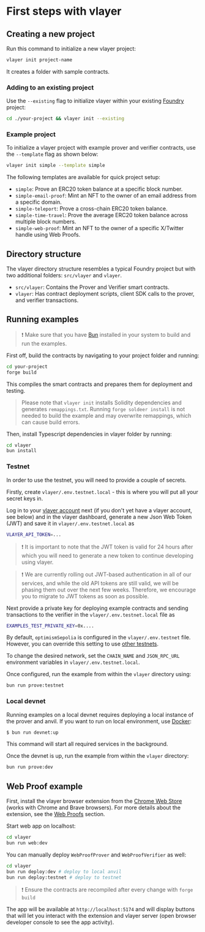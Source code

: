 # First steps with vlayer

## Creating a new project

Run this command to initialize a new vlayer project:
```bash
vlayer init project-name
```

It creates a folder with sample contracts.

### Adding to an existing project
Use the `--existing` flag to initialize vlayer within your existing [Foundry](https://getfoundry.sh/) project:
```bash
cd ./your-project && vlayer init --existing
```

### Example project

To initialize a vlayer project with example prover and verifier contracts, use the `--template` flag as shown below:

```bash
vlayer init simple --template simple
```

The following templates are available for quick project setup:

- `simple`: Prove an ERC20 token balance at a specific block number.
- `simple-email-proof`: Mint an NFT to the owner of an email address from a specific domain.
- `simple-teleport`: Prove a cross-chain ERC20 token balance.
- `simple-time-travel`: Prove the average ERC20 token balance across multiple block numbers.
- `simple-web-proof`: Mint an NFT to the owner of a specific X/Twitter handle using Web Proofs.

## Directory structure
The vlayer directory structure resembles a typical Foundry project but with two additional folders: `src/vlayer` and `vlayer`.
* `src/vlayer`: Contains the Prover and Verifier smart contracts.
* `vlayer`: Has contract deployment scripts, client SDK calls to the prover, and verifier transactions.
 
## Running examples

> ❗️ Make sure that you have [Bun](https://bun.sh/) installed in your system to build and run the examples.

First off, build the contracts by navigating to your project folder and running:
```bash
cd your-project
forge build
```
This compiles the smart contracts and prepares them for deployment and testing.

> Please note that `vlayer init` installs Solidity dependencies and generates `remappings.txt`. Running `forge soldeer install` is not needed to build the example and may overwrite remappings, which can cause build errors.

Then, install Typescript dependencies in vlayer folder by running:
```bash
cd vlayer
bun install
```

### Testnet
In order to use the testnet, you will need to provide a couple of secrets.

Firstly, create `vlayer/.env.testnet.local` - this is where you will put all your secret keys in.

Log in to your [vlayer account](https://accounts.vlayer.xyz/sign-in) next (if you don't yet have a vlayer account, see below) and in the vlayer dashboard, generate a new Json Web Token (JWT)
and save it in `vlayer/.env.testnet.local` as

```sh
VLAYER_API_TOKEN=...
```

> ❗️ It is important to note that the JWT token is valid for 24 hours after which you will need to
>    generate a new token to continue developing using vlayer.

> ❗️ We are currently rolling out JWT-based authentication in all of our services,
>    and while the old API tokens are still valid, we will be phasing them out over the next few weeks.
>    Therefore, we encourage you to migrate to JWT tokens as soon as possible.

Next provide a private key for deploying example contracts and sending transactions to the verifier in the `vlayer/.env.testnet.local` file as

```sh
EXAMPLES_TEST_PRIVATE_KEY=0x....
```

By default, `optimismSepolia` is configured in the `vlayer/.env.testnet` file. However, you can override this setting to use [other testnets](/advanced/dev-and-production.html#testnet).

To change the desired network, set the `CHAIN_NAME` and `JSON_RPC_URL` environment variables in `vlayer/.env.testnet.local`.

Once configured, run the example from within the `vlayer` directory using:

```sh
bun run prove:testnet
```

### Local devnet
Running examples on a local devnet requires deploying a local instance of the prover and anvil.
If you want to run on local environment, use [Docker](/advanced/dev-and-production.html#devnet): 

```bash
$ bun run devnet:up
```

This command will start all required services in the background.

Once the devnet is up, run the example from within the `vlayer` directory:

```sh
bun run prove:dev
```

## Web Proof example

First, install the vlayer browser extension from the [Chrome Web Store](https://chromewebstore.google.com/detail/vlayer/jbchhcgphfokabmfacnkafoeeeppjmpl) (works with Chrome and Brave browsers).
For more details about the extension, see the [Web Proofs](../javascript/web-proofs.md) section.

Start web app on localhost:

```sh
cd vlayer
bun run web:dev
```
You can manually deploy `WebProofProver` and `WebProofVerifier` as well:

```sh
cd vlayer
bun run deploy:dev # deploy to local anvil
bun run deploy:testnet # deploy to testnet
```

> ❗️ Ensure the contracts are recompiled after every change with `forge build`

The app will be available at `http://localhost:5174` and will display buttons that will let you interact with the extension and vlayer server (open browser developer console to see the app activity).
